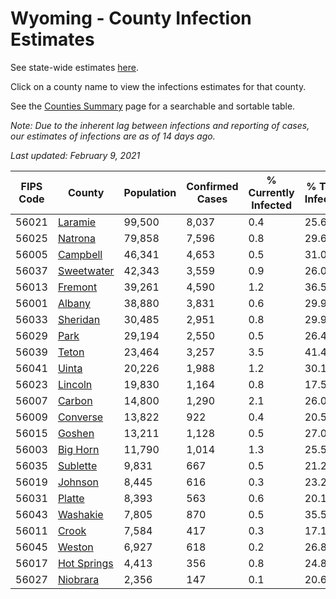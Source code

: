 # Wyoming - County Infection Estimates

See state-wide estimates [here](/infections/us-wy).

Click on a county name to view the infections estimates for that county.

See the [Counties Summary](/infections/summary-counties) page for a searchable and sortable table.

*Note: Due to the inherent lag between infections and reporting of cases, our estimates of infections are as of 14 days ago.*

*Last updated: February 9, 2021*

|   FIPS Code |                     County |   Population |   Confirmed Cases |   % Currently Infected |   % Total Infected |
|-------------|----------------------------|--------------|-------------------|------------------------|--------------------|
|       56021 |         [Laramie](laramie) |       99,500 |             8,037 |                    0.4 |               25.6 |
|       56025 |         [Natrona](natrona) |       79,858 |             7,596 |                    0.8 |               29.6 |
|       56005 |       [Campbell](campbell) |       46,341 |             4,653 |                    0.5 |               31.0 |
|       56037 |   [Sweetwater](sweetwater) |       42,343 |             3,559 |                    0.9 |               26.0 |
|       56013 |         [Fremont](fremont) |       39,261 |             4,590 |                    1.2 |               36.5 |
|       56001 |           [Albany](albany) |       38,880 |             3,831 |                    0.6 |               29.9 |
|       56033 |       [Sheridan](sheridan) |       30,485 |             2,951 |                    0.8 |               29.9 |
|       56029 |               [Park](park) |       29,194 |             2,550 |                    0.5 |               26.4 |
|       56039 |             [Teton](teton) |       23,464 |             3,257 |                    3.5 |               41.4 |
|       56041 |             [Uinta](uinta) |       20,226 |             1,988 |                    1.2 |               30.1 |
|       56023 |         [Lincoln](lincoln) |       19,830 |             1,164 |                    0.8 |               17.5 |
|       56007 |           [Carbon](carbon) |       14,800 |             1,290 |                    2.1 |               26.0 |
|       56009 |       [Converse](converse) |       13,822 |               922 |                    0.4 |               20.5 |
|       56015 |           [Goshen](goshen) |       13,211 |             1,128 |                    0.5 |               27.0 |
|       56003 |       [Big Horn](big-horn) |       11,790 |             1,014 |                    1.3 |               25.5 |
|       56035 |       [Sublette](sublette) |        9,831 |               667 |                    0.5 |               21.2 |
|       56019 |         [Johnson](johnson) |        8,445 |               616 |                    0.3 |               23.2 |
|       56031 |           [Platte](platte) |        8,393 |               563 |                    0.6 |               20.1 |
|       56043 |       [Washakie](washakie) |        7,805 |               870 |                    0.5 |               35.5 |
|       56011 |             [Crook](crook) |        7,584 |               417 |                    0.3 |               17.1 |
|       56045 |           [Weston](weston) |        6,927 |               618 |                    0.2 |               26.8 |
|       56017 | [Hot Springs](hot-springs) |        4,413 |               356 |                    0.8 |               24.8 |
|       56027 |       [Niobrara](niobrara) |        2,356 |               147 |                    0.1 |               20.6 |